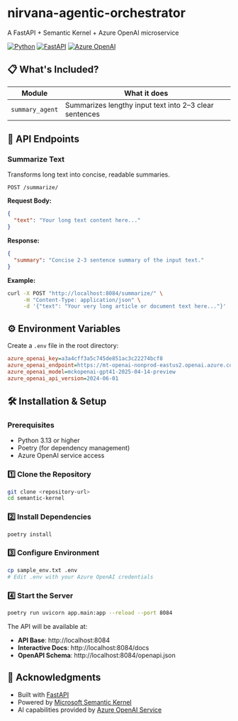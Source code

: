 # nirvana-agentic-orchestrator

A FastAPI + Semantic Kernel + Azure OpenAI microservice

[![Python](https://img.shields.io/badge/python-3.8+-blue.svg)](https://www.python.org/downloads/)
[![FastAPI](https://img.shields.io/badge/FastAPI-0.100+-green.svg)](https://fastapi.tiangolo.com/)
[![Azure OpenAI](https://img.shields.io/badge/Azure%20OpenAI-GPT--4-orange.svg)](https://azure.microsoft.com/en-us/products/ai-services/openai-service)

## 📋 What's Included?

| **Module**                    | **What it does**                                         |
|-------------------------------|----------------------------------------------------------|
| `summary_agent`               | Summarizes lengthy input text into 2–3 clear sentences  |

## 🔗 API Endpoints

### Summarize Text
Transforms long text into concise, readable summaries.

```http
POST /summarize/
```

**Request Body:**
```json
{
  "text": "Your long text content here..."
}
```

**Response:**
```json
{
  "summary": "Concise 2-3 sentence summary of the input text."
}
```

**Example:**
```bash
curl -X POST "http://localhost:8084/summarize/" \
     -H "Content-Type: application/json" \
     -d '{"text": "Your very long article or document text here..."}'
```

## ⚙️ Environment Variables

Create a `.env` file in the root directory:

```ini
azure_openai_key=a3a4cff3a5c745de851ac3c22274bcf8
azure_openai_endpoint=https://mt-openai-nonprod-eastus2.openai.azure.com/
azure_openai_model=mckopenai-gpt41-2025-04-14-preview
azure_openai_api_version=2024-06-01
```

## 🛠️ Installation & Setup

### Prerequisites
- Python 3.13 or higher
- Poetry (for dependency management)
- Azure OpenAI service access

### 1️⃣ Clone the Repository
```bash
git clone <repository-url>
cd semantic-kernel
```

### 2️⃣ Install Dependencies
```bash
poetry install
```

### 3️⃣ Configure Environment
```bash
cp sample_env.txt .env
# Edit .env with your Azure OpenAI credentials
```

### 4️⃣ Start the Server
```bash
poetry run uvicorn app.main:app --reload --port 8084
```

The API will be available at:
- **API Base**: http://localhost:8084
- **Interactive Docs**: http://localhost:8084/docs
- **OpenAPI Schema**: http://localhost:8084/openapi.json

## 🙏 Acknowledgments

- Built with [FastAPI](https://fastapi.tiangolo.com/)
- Powered by [Microsoft Semantic Kernel](https://github.com/microsoft/semantic-kernel)
- AI capabilities provided by [Azure OpenAI Service](https://azure.microsoft.com/en-us/products/ai-services/openai-service)
